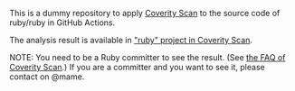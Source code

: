 This is a dummy repository to apply [Coverity Scan](https://scan.coverity.com/) to the source code of ruby/ruby in GitHub Actions.

The analysis result is available in ["ruby" project in Coverity Scan](https://scan.coverity.com/projects/ruby).

NOTE: You need to be a Ruby committer to see the result. (See [the FAQ of Coverity Scan](https://scan.coverity.com/faq#who-can-have-access).)
If you are a committer and you want to see it, please contact on @mame.
